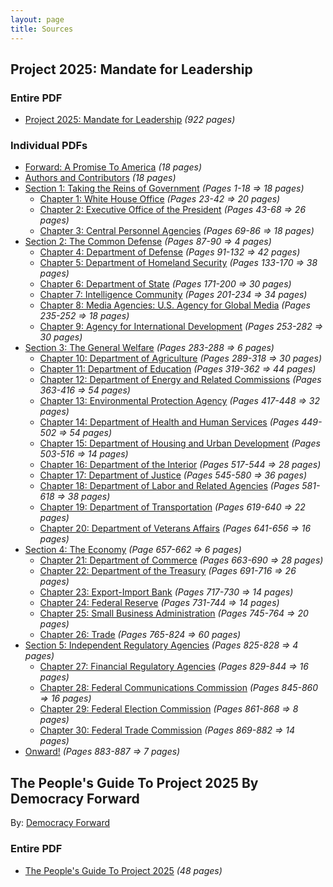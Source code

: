 ```yaml
---
layout: page
title: Sources
---
```


## Project 2025: Mandate for Leadership
### Entire PDF
* [Project 2025: Mandate for Leadership](./documents/project_2025_-_mandate_for_leadership.pdf) _(922 pages)_

### Individual PDFs
* [Forward: A Promise To America](./documents/project_2025_chapters/Forward.pdf) _(18 pages)_
* [Authors and Contributors](./documents/project_2025_chapters/Authors_and_Contributors.pdf) _(18 pages)_
* [Section 1: Taking the Reins of Government](./documents/project_2025_chapters/Section_1.pdf) _(Pages 1-18 => 18 pages)_
	* [Chapter 1: White House Office](./documents/project_2025_chapters/chapter_1.pdf) _(Pages 23-42 => 20 pages)_
	* [Chapter 2: Executive Office of the President](./documents/project_2025_chapters/chapter_2.pdf) _(Pages 43-68 => 26 pages)_ 
	* [Chapter 3: Central Personnel Agencies](./documents/project_2025_chapters/chapter_3.pdf) _(Pages 69-86 => 18 pages)_
* [Section 2: The Common Defense](./documents/project_2025_chapters/Section_2.pdf) _(Pages 87-90 => 4 pages)_
	* [Chapter 4: Department of Defense](./documents/project_2025_chapters/chapter_4.pdf) _(Pages 91-132 => 42 pages)_
	* [Chapter 5: Department of Homeland Security](./documents/project_2025_chapters/chapter_5.pdf) _(Pages 133-170 => 38 pages)_
	* [Chapter 6: Department of State](./documents/project_2025_chapters/chapter_6.pdf) _(Pages 171-200 => 30 pages)_
	* [Chapter 7: Intelligence Community](./documents/project_2025_chapters/chapter_7.pdf) _(Pages 201-234 => 34 pages)_
	* [Chapter 8: Media Agencies: U.S. Agency for Global Media](./documents/project_2025_chapters/chapter_8.pdf) _(Pages 235-252 => 18 pages)_
	* [Chapter 9: Agency for International Development](./documents/project_2025_chapters/chapter_9.pdf) _(Pages 253-282 => 30 pages)_
* [Section 3: The General Welfare](./documents/project_2025_chapters/Section_3.pdf) _(Pages 283-288 => 6 pages)_
	* [Chapter 10: Department of Agriculture](./documents/project_2025_chapters/chapter_10.pdf) _(Pages 289-318 => 30 pages)_
	* [Chapter 11: Department of Education](./documents/project_2025_chapters/chapter_11.pdf) _(Pages 319-362 => 44 pages)_
	* [Chapter 12: Department of Energy and Related Commissions](./documents/project_2025_chapters/chapter_12.pdf) _(Pages 363-416 => 54 pages)_
	* [Chapter 13: Environmental Protection Agency](./documents/project_2025_chapters/chapter_13.pdf) _(Pages 417-448 => 32 pages)_
	* [Chapter 14: Department of Health and Human Services](./documents/project_2025_chapters/chapter_14.pdf) _(Pages 449-502 => 54 pages)_
	* [Chapter 15: Department of Housing and Urban Development](./documents/project_2025_chapters/chapter_15.pdf) _(Pages 503-516 => 14 pages)_
	* [Chapter 16: Department of the Interior](./documents/project_2025_chapters/chapter_16.pdf) _(Pages 517-544 => 28 pages)_
	* [Chapter 17: Department of Justice](./documents/project_2025_chapters/chapter_17.pdf) _(Pages 545-580 => 36 pages)_
	* [Chapter 18: Department of Labor and Related Agencies](./documents/project_2025_chapters/chapter_18.pdf) _(Pages 581-618 => 38 pages)_
	* [Chapter 19: Department of Transportation](./documents/project_2025_chapters/chapter_19.pdf) _(Pages 619-640 => 22 pages)_
	* [Chapter 20: Department of Veterans Affairs](./documents/project_2025_chapters/chapter_20.pdf) _(Pages 641-656 => 16 pages)_
* [Section 4: The Economy](./documents/project_2025_chapters/Section_4.pdf) _(Page 657-662 => 6 pages)_
	* [Chapter 21: Department of Commerce](./documents/project_2025_chapters/chapter_21.pdf) _(Pages 663-690 => 28 pages)_
	* [Chapter 22: Department of the Treasury](./documents/project_2025_chapters/chapter_22.pdf) _(Pages 691-716 => 26 pages)_
	* [Chapter 23: Export-Import Bank](./documents/project_2025_chapters/chapter_23.pdf) _(Pages 717-730 => 14 pages)_
	* [Chapter 24: Federal Reserve](./documents/project_2025_chapters/chapter_24.pdf) _(Pages 731-744 => 14 pages)_
	* [Chapter 25: Small Business Administration](./documents/project_2025_chapters/chapter_25.pdf) _(Pages 745-764 => 20 pages)_
	* [Chapter 26: Trade](./documents/project_2025_chapters/chapter_26.pdf) _(Pages 765-824 => 60 pages)_
* [Section 5: Independent Regulatory Agencies](./documents/project_2025_chapters/Section_5.pdf) _(Pages 825-828 => 4 pages)_
	* [Chapter 27: Financial Regulatory Agencies](./documents/project_2025_chapters/chapter_27.pdf) _(Pages 829-844 => 16 pages)_
	* [Chapter 28: Federal Communications Commission](./documents/project_2025_chapters/chapter_28.pdf) _(Pages 845-860 => 16 pages)_
	* [Chapter 29: Federal Election Commission](./documents/project_2025_chapters/chapter_29.pdf) _(Pages 861-868 => 8 pages)_
	* [Chapter 30: Federal Trade Commission](./documents/project_2025_chapters/chapter_30.pdf) _(Pages 869-882 => 14 pages)_
* [Onward!](./documents/project_2025_chapters/Onward.pdf) _(Pages 883-887 => 7 pages)_

## The People's Guide To Project 2025 By Democracy Forward
By: [Democracy Forward](https://democracyforward.org/the-peoples-guide-to-project-2025/)

### Entire PDF
* [The People's Guide To Project 2025](./documents/Peoples_Guide_To_Project_2025.pdf) _(48 pages)_
